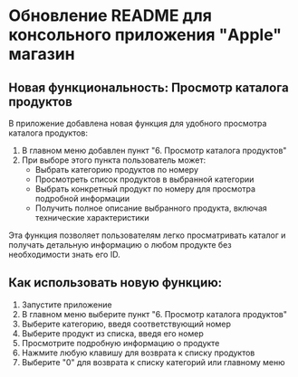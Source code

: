 # Обновление README для консольного приложения "Apple" магазин

## Новая функциональность: Просмотр каталога продуктов

В приложение добавлена новая функция для удобного просмотра каталога продуктов:

1. В главном меню добавлен пункт "6. Просмотр каталога продуктов"
2. При выборе этого пункта пользователь может:
   - Выбрать категорию продуктов по номеру
   - Просмотреть список продуктов в выбранной категории
   - Выбрать конкретный продукт по номеру для просмотра подробной информации
   - Получить полное описание выбранного продукта, включая технические характеристики

Эта функция позволяет пользователям легко просматривать каталог и получать детальную информацию о любом продукте без необходимости знать его ID.

## Как использовать новую функцию:

1. Запустите приложение
2. В главном меню выберите пункт "6. Просмотр каталога продуктов"
3. Выберите категорию, введя соответствующий номер
4. Выберите продукт из списка, введя его номер
5. Просмотрите подробную информацию о продукте
6. Нажмите любую клавишу для возврата к списку продуктов
7. Выберите "0" для возврата к списку категорий или главному меню
